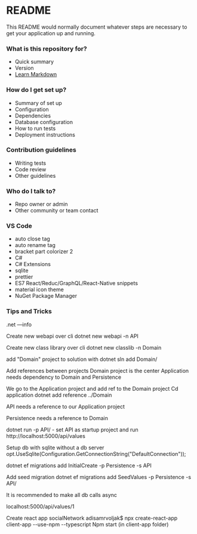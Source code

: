 # README #

This README would normally document whatever steps are necessary to get your application up and running.

### What is this repository for? ###

* Quick summary
* Version
* [Learn Markdown](https://bitbucket.org/tutorials/markdowndemo)

### How do I get set up? ###

* Summary of set up
* Configuration
* Dependencies
* Database configuration
* How to run tests
* Deployment instructions

### Contribution guidelines ###

* Writing tests
* Code review
* Other guidelines

### Who do I talk to? ###

* Repo owner or admin
* Other community or team contact

### VS Code ###
* auto close tag
* auto rename tag
* bracket part colorizer 2
* C#
* C# Extensions
* sqlite
* prettier
* ES7 React/Reduc/GraphQL/React-Native snippets
* material icon theme
* NuGet Package Manager



### Tips and Tricks ###

.net —info

Create new webapi over cli
dotnet new webapi -n API

Create new class library over cli
dotnet new classlib -n Domain

add "Domain" project to solution with 
dotnet sln add Domain/

Add references between projects
Domain project is the center
Application needs dependency to Domain and Persistence

We go to the Application project and add ref to the Domain project
Cd application
dotnet add reference ../Domain

API needs a reference to our Application project

Persistence needs a reference to Domain

dotnet run -p API/ - set API as startup project and run
http://localhost:5000/api/values

Setup db with sqlite without a db server
opt.UseSqlite(Configuration.GetConnectionString("DefaultConnection"));

dotnet ef migrations add InitialCreate -p Persistence -s API

Add seed migration
dotnet ef migrations add SeedValues -p Persistence -s API/

It is recommended to make all db calls async

localhost:5000/api/values/1

Create react app
socialNetwork adisamrvoljak$ npx create-react-app client-app --use-npm --typescript
Npm start (in client-app folder)

